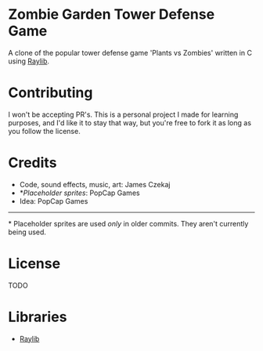 # Zombie Garden Tower Defense Game

A clone of the popular tower defense game 'Plants vs Zombies' written in C using [Raylib](https://github.com/raysan5/raylib).


# Contributing

I won't be accepting PR's. This is a personal project I made for learning purposes, and I'd like it to stay that way, but you're free to fork it as long as you follow the license.


# Credits

- Code, sound effects, music, art: James Czekaj
- \**Placeholder sprites*: PopCap Games
- Idea: PopCap Games

---

\* Placeholder sprites are used *only* in older commits. They aren't currently being used.


# License

TODO


# Libraries

- [Raylib](https://github.com/raysan5/raylib)
